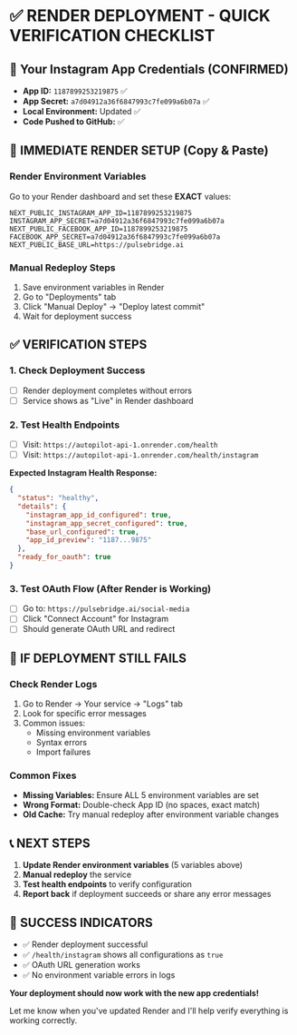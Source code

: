 # ✅ RENDER DEPLOYMENT - QUICK VERIFICATION CHECKLIST

## 🎯 Your Instagram App Credentials (CONFIRMED)
- **App ID:** `1187899253219875` ✅
- **App Secret:** `a7d04912a36f6847993c7fe099a6b07a` ✅
- **Local Environment:** Updated ✅
- **Code Pushed to GitHub:** ✅

## 🚀 IMMEDIATE RENDER SETUP (Copy & Paste)

### Render Environment Variables
Go to your Render dashboard and set these **EXACT** values:

```
NEXT_PUBLIC_INSTAGRAM_APP_ID=1187899253219875
INSTAGRAM_APP_SECRET=a7d04912a36f6847993c7fe099a6b07a
NEXT_PUBLIC_FACEBOOK_APP_ID=1187899253219875
FACEBOOK_APP_SECRET=a7d04912a36f6847993c7fe099a6b07a
NEXT_PUBLIC_BASE_URL=https://pulsebridge.ai
```

### Manual Redeploy Steps
1. Save environment variables in Render
2. Go to "Deployments" tab
3. Click "Manual Deploy" → "Deploy latest commit"
4. Wait for deployment success

## ✅ VERIFICATION STEPS

### 1. Check Deployment Success
- [ ] Render deployment completes without errors
- [ ] Service shows as "Live" in Render dashboard

### 2. Test Health Endpoints
- [ ] Visit: `https://autopilot-api-1.onrender.com/health`
- [ ] Visit: `https://autopilot-api-1.onrender.com/health/instagram`

**Expected Instagram Health Response:**
```json
{
  "status": "healthy",
  "details": {
    "instagram_app_id_configured": true,
    "instagram_app_secret_configured": true,
    "base_url_configured": true,
    "app_id_preview": "1187...9875"
  },
  "ready_for_oauth": true
}
```

### 3. Test OAuth Flow (After Render is Working)
- [ ] Go to: `https://pulsebridge.ai/social-media`
- [ ] Click "Connect Account" for Instagram
- [ ] Should generate OAuth URL and redirect

## 🔧 IF DEPLOYMENT STILL FAILS

### Check Render Logs
1. Go to Render → Your service → "Logs" tab
2. Look for specific error messages
3. Common issues:
   - Missing environment variables
   - Syntax errors
   - Import failures

### Common Fixes
- **Missing Variables:** Ensure ALL 5 environment variables are set
- **Wrong Format:** Double-check App ID (no spaces, exact match)
- **Old Cache:** Try manual redeploy after environment variable changes

## 📞 NEXT STEPS

1. **Update Render environment variables** (5 variables above)
2. **Manual redeploy** the service
3. **Test health endpoints** to verify configuration
4. **Report back** if deployment succeeds or share any error messages

## 🎯 SUCCESS INDICATORS

- ✅ Render deployment successful
- ✅ `/health/instagram` shows all configurations as `true`
- ✅ OAuth URL generation works
- ✅ No environment variable errors in logs

**Your deployment should now work with the new app credentials!**

Let me know when you've updated Render and I'll help verify everything is working correctly.